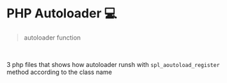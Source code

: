 # PHP Autoloader  💻

> autoloader function

<br>

3 php files that shows how autoloader runsh with `spl_aoutoload_register` method according to the class name
